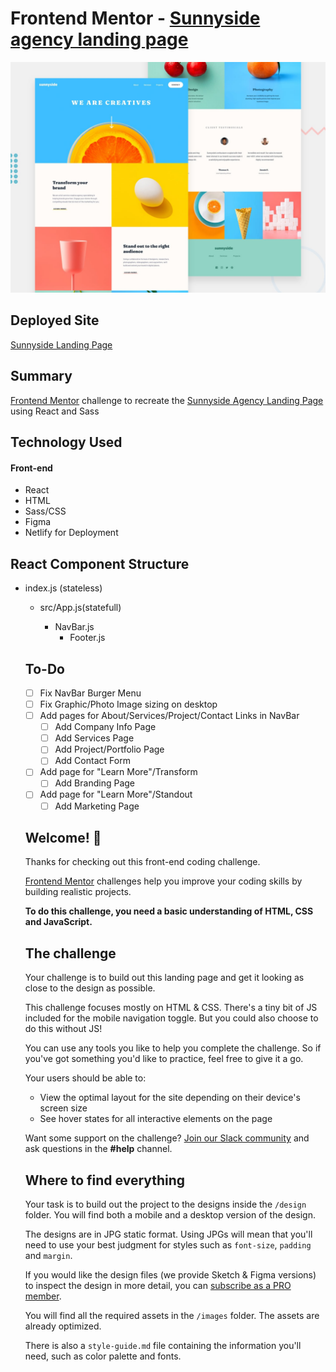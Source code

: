 # Frontend Mentor - [Sunnyside agency landing page](https://www.frontendmentor.io/challenges/sunnyside-agency-landing-page-7yVs3B6ef)

![Design preview for the Sunnyside agency landing page coding challenge](./src/design/desktop-preview.jpg)

## Deployed Site
[Sunnyside Landing Page](https://suspicious-booth-344c3d.netlify.app/)

## Summary

[Frontend Mentor](https://www.frontendmentor.io) challenge to recreate the [Sunnyside Agency Landing Page](https://www.frontendmentor.io/challenges/sunnyside-agency-landing-page-7yVs3B6ef) using React and Sass


## Technology Used
#### Front-end
- React
- HTML
- Sass/CSS
- Figma
- Netlify for Deployment

## React Component Structure
- index.js (stateless)
    - src/App.js(statefull)
        - NavBar.js
            <!-- - SignupButton.js
        <!-- - LandingPage.js
        - ViewGardenButton.js
            - ViewGardenPage.js -->
                
        <!-- - NotFoundPage.js -->
        - Footer.js

## To-Do
- [ ] Fix NavBar Burger Menu
- [ ] Fix Graphic/Photo Image sizing on desktop
- [ ] Add pages for About/Services/Project/Contact Links in NavBar
    - [ ] Add Company Info Page
    - [ ] Add Services Page
    - [ ] Add Project/Portfolio Page
    - [ ] Add Contact Form
- [ ] Add page for "Learn More"/Transform
    - [ ] Add Branding Page 
- [ ] Add page for "Learn More"/Standout 
    - [ ] Add Marketing Page 

## Welcome! 👋

Thanks for checking out this front-end coding challenge.

[Frontend Mentor](https://www.frontendmentor.io) challenges help you improve your coding skills by building realistic projects.

**To do this challenge, you need a basic understanding of HTML, CSS and JavaScript.**

## The challenge

Your challenge is to build out this landing page and get it looking as close to the design as possible.

This challenge focuses mostly on HTML & CSS. There's a tiny bit of JS included for the mobile navigation toggle. But you could also choose to do this without JS!

You can use any tools you like to help you complete the challenge. So if you've got something you'd like to practice, feel free to give it a go.

Your users should be able to:

- View the optimal layout for the site depending on their device's screen size
- See hover states for all interactive elements on the page

Want some support on the challenge? [Join our Slack community](https://www.frontendmentor.io/slack) and ask questions in the **#help** channel.

## Where to find everything

Your task is to build out the project to the designs inside the `/design` folder. You will find both a mobile and a desktop version of the design.

The designs are in JPG static format. Using JPGs will mean that you'll need to use your best judgment for styles such as `font-size`, `padding` and `margin`.

If you would like the design files (we provide Sketch & Figma versions) to inspect the design in more detail, you can [subscribe as a PRO member](https://www.frontendmentor.io/pro).

You will find all the required assets in the `/images` folder. The assets are already optimized.

There is also a `style-guide.md` file containing the information you'll need, such as color palette and fonts.